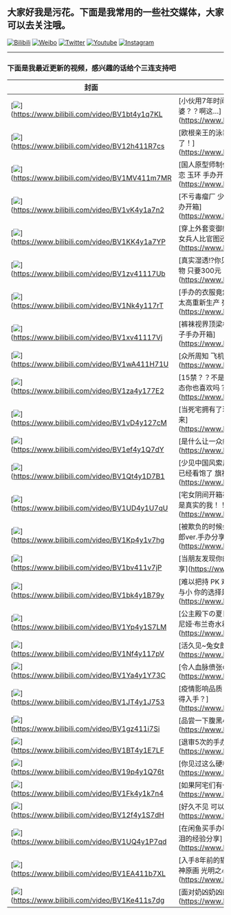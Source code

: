 ## 大家好我是污花。下面是我常用的一些社交媒体，大家可以去关注哦。
[![Bilibili](https://img.shields.io/badge/Bilibili-fb7299.svg)](https://space.bilibili.com/8564761)
[![Weibo](https://img.shields.io/badge/Weibo-e6152d.svg)](https://weibo.com/wuhuaprpr)
[![Twitter](https://img.shields.io/badge/Twitter-1b91da.svg)](https://twitter.com/wuhuaprpr)
[![Youtube](https://img.shields.io/badge/Youtube-red.svg)](https://www.youtube.com/channel/UCrsJwCKxFi0HYj63i8s51Fg)
[![Instagram](https://img.shields.io/badge/Instagram-black.svg)](https://www.instagram.com/wuhuaprpr)

---

### 下面是我最近更新的视频，感兴趣的话给个三连支持吧
|封面|标题|
| ---- | ---- |
| [![](https://i1.hdslb.com/bfs/archive/dc13233ce7441e9a46a37dd5369207852a7c092c.jpg@190w_120h_100Q_1c)](https://www.bilibili.com/video/BV1bt4y1q7KL | [小伙用7年时间把心中的完美女友做成广大绅士的老婆？？啊这…](https://www.bilibili.com/video/BV1bt4y1q7KL |
| [![](https://i2.hdslb.com/bfs/archive/04409d29022c40b7252c853b0265411a26670338.jpg@190w_120h_100Q_1c)](https://www.bilibili.com/video/BV12h411R7cs | [欧根亲王的泳装造型手办 柔软又自然 实在太好摸了！](https://www.bilibili.com/video/BV12h411R7cs |
| [![](https://i0.hdslb.com/bfs/archive/5537b2e47f43358a565a41f1bc05988c7b18e9ac.jpg@190w_120h_100Q_1c)](https://www.bilibili.com/video/BV1MV411m7MR | [国人原型师制作的浮雕质感丝袜？这太刺激了 倾城恋 玉环 手办开箱分享](https://www.bilibili.com/video/BV1MV411m7MR |
| [![](https://i2.hdslb.com/bfs/archive/6018714508d7259154304c13aa9a5e2a025b4a2a.jpg@190w_120h_100Q_1c)](https://www.bilibili.com/video/BV1vK4y1a7n2 | [不亏毒瘤厂 少女做成幼女 约会大作战 诱霄九美 手办开箱](https://www.bilibili.com/video/BV1vK4y1a7n2 |
| [![](https://i0.hdslb.com/bfs/archive/633e07e323c32c6a396e9384a82f4f6ffd9d16a3.jpg@190w_120h_100Q_1c)](https://www.bilibili.com/video/BV1KK4y1a7YP | [穿上外套变御姐 脱下外套成女学生 预定价950元的女兵人比官图还美！？](https://www.bilibili.com/video/BV1KK4y1a7YP |
| [![](https://i0.hdslb.com/bfs/archive/2806e09ec1684c0d6397aabf5c00ce396b72dcfe.jpg@190w_120h_100Q_1c)](https://www.bilibili.com/video/BV1zv41117Ub | [真实湿透!?你见过会呼吸de泳装手办吗？8年前的神物 只要300元！](https://www.bilibili.com/video/BV1zv41117Ub |
| [![](https://i2.hdslb.com/bfs/archive/3507b783fa3d895006be72168a43d3d040931ce0.jpg@190w_120h_100Q_1c)](https://www.bilibili.com/video/BV1Nk4y117rT | [手办的衣服竟然能够如此薄透！10年前女神因人气太高重新生产 死或生 霞 手办开箱](https://www.bilibili.com/video/BV1Nk4y117rT |
| [![](https://i2.hdslb.com/bfs/archive/e638c2ad7b8e66687e1ecc3a655ad8a3c463bfdc.jpg@190w_120h_100Q_1c)](https://www.bilibili.com/video/BV1xv41117Vj | [裤袜视界顶梁柱老司机的作品又被厂家毁了！奥墨唯子手办开箱](https://www.bilibili.com/video/BV1xv41117Vj |
| [![](https://i2.hdslb.com/bfs/archive/75b001810eccb3e389cb7b7194409b0dc7ad233b.jpg@190w_120h_100Q_1c)](https://www.bilibili.com/video/BV1wA411H71U | [众所周知 飞机场就很棒](https://www.bilibili.com/video/BV1wA411H71U |
| [![](https://i0.hdslb.com/bfs/archive/59efe04b94b1564bcb01bb8199d8a54daca28eb4.jpg@190w_120h_100Q_1c)](https://www.bilibili.com/video/BV1za4y177E2 | [15禁？？不是吧 粘土人也可以？ 只要可爱即使是变态你也喜欢吗？](https://www.bilibili.com/video/BV1za4y177E2 |
| [![](https://i0.hdslb.com/bfs/archive/e4c4ccceac5dfccb245205ca89eb602da58d9ce0.jpg@190w_120h_100Q_1c)](https://www.bilibili.com/video/BV1vD4y127cM | [当死宅拥有了现实中の猫娘！阿巴阿巴简直停不下来](https://www.bilibili.com/video/BV1vD4y127cM |
| [![](https://i1.hdslb.com/bfs/archive/41e232d52676976073bda3fe83e7ed42c063093a.jpg@190w_120h_100Q_1c)](https://www.bilibili.com/video/BV1ef4y1Q7dY | [是什么让一众绅士相聚一堂？啊~是肉腿~](https://www.bilibili.com/video/BV1ef4y1Q7dY |
| [![](https://i1.hdslb.com/bfs/archive/bbb168d74ec745b074cf8b3350cc4e6c551dc6a7.jpg@190w_120h_100Q_1c)](https://www.bilibili.com/video/BV1Qt4y1D7B1 | [少见中国风索尼子 紧身旗袍凸显肉感身材 客人表示已经看饱了 旗袍索尼子手办开箱](https://www.bilibili.com/video/BV1Qt4y1D7B1 |
| [![](https://i0.hdslb.com/bfs/archive/3acfd01b1e46e593db47820424c42b05b6be4075.jpg@190w_120h_100Q_1c)](https://www.bilibili.com/video/BV1UD4y1U7qU | [宅女阴间开箱视频花絮大放送...秋梨膏不要脱粉这不是真实的我！！](https://www.bilibili.com/video/BV1UD4y1U7qU |
| [![](https://i0.hdslb.com/bfs/archive/38033b154cc8d80b15c04e151c8c2c20c1747fb4.jpg@190w_120h_100Q_1c)](https://www.bilibili.com/video/BV1Kp4y1v7hg | [被欺负的时候会更加可爱？400元の小鸟游六花兔女郎ver.手办分享~](https://www.bilibili.com/video/BV1Kp4y1v7hg |
| [![](https://i1.hdslb.com/bfs/archive/1a4f7e94591f07530643d0c8a4d4116e9d39552a.jpg@190w_120h_100Q_1c)](https://www.bilibili.com/video/BV1bv411v7jP | [当朋友发现你的手办可以脱...TONY 黛玉手办开箱分享](https://www.bilibili.com/video/BV1bv411v7jP |
| [![](https://i0.hdslb.com/bfs/archive/f68f2b7cec79ae4224e6e61d9007e2e3b81fc18b.jpg@190w_120h_100Q_1c)](https://www.bilibili.com/video/BV1bk4y1B79y | [难以把持 PK 难以承受！同款兔女郎造型斯卡哈 大与小 你的选择是？](https://www.bilibili.com/video/BV1bk4y1B79y |
| [![](https://i0.hdslb.com/bfs/archive/fe207e8f111bb63273f93690c14674186db84b39.jpg@190w_120h_100Q_1c)](https://www.bilibili.com/video/BV1Yp4y1S7LM | [公主殿下の夏日着装 是否过于清凉 --光明之响-索尼娅·布兰奇水着手办分享](https://www.bilibili.com/video/BV1Yp4y1S7LM |
| [![](https://i0.hdslb.com/bfs/archive/7a29fb8fee92d5a653e92f792767d559f772231e.jpg@190w_120h_100Q_1c)](https://www.bilibili.com/video/BV1Nf4y117pV | [活久见~兔女郎装の斯卡哈  1/4FREEing手办分享](https://www.bilibili.com/video/BV1Nf4y117pV |
| [![](https://i1.hdslb.com/bfs/archive/fabd97779e102c18e05ca441bc924ac10095ae7c.jpg@190w_120h_100Q_1c)](https://www.bilibili.com/video/BV1Ya4y1Y73C | [令人血脉偾张の泳装ver.爱宕手办分享](https://www.bilibili.com/video/BV1Ya4y1Y73C |
| [![](https://i0.hdslb.com/bfs/archive/db72ecc807db1159a9067457dc5e8b3dc84bb917.jpg@190w_120h_100Q_1c)](https://www.bilibili.com/video/BV1JT4y1J753 | [疫情影响品质？700元洛天依手办做成这样…值不值得入手？](https://www.bilibili.com/video/BV1JT4y1J753 |
| [![](https://i1.hdslb.com/bfs/archive/6f7afae7ed8a1877a610b6ff3ff0f65171ba4248.jpg@190w_120h_100Q_1c)](https://www.bilibili.com/video/BV1gz411i7Si | [品尝一下腹黑小恶魔的味道吗](https://www.bilibili.com/video/BV1gz411i7Si |
| [![](https://i2.hdslb.com/bfs/archive/ec0c0de31d0d61cb9bdc1acbd55a93d37fec270f.jpg@190w_120h_100Q_1c)](https://www.bilibili.com/video/BV1BT4y1E7LF | [退审5次的手办 吐血分享 龙之皇冠 女巫](https://www.bilibili.com/video/BV1BT4y1E7LF |
| [![](https://i2.hdslb.com/bfs/archive/b0d5e4eb82ee0d9627bcf483963f7b0a2504b422.jpg@190w_120h_100Q_1c)](https://www.bilibili.com/video/BV19p4y1Q76t | [你见过这么硬核的美少女吗](https://www.bilibili.com/video/BV19p4y1Q76t |
| [![](https://i2.hdslb.com/bfs/archive/ba96957a2fa6694082a59816fe3e3393e3c6b2c1.jpg@190w_120h_100Q_1c)](https://www.bilibili.com/video/BV1Fk4y1k7n4 | [如果阿宅们有一台等身美少女人形电脑....](https://www.bilibili.com/video/BV1Fk4y1k7n4 |
| [![](https://i1.hdslb.com/bfs/archive/6235ef44e7202ca352ad61fc534743fb0d68b819.jpg@190w_120h_100Q_1c)](https://www.bilibili.com/video/BV12f4y1S7dH | [好久不见 可以摸一下吗（期待ing）](https://www.bilibili.com/video/BV12f4y1S7dH |
| [![](https://i1.hdslb.com/bfs/archive/07c42371deed5e6cdaa964b908ca916e5234787c.jpg@190w_120h_100Q_1c)](https://www.bilibili.com/video/BV1UQ4y1P7qd | [在闲鱼买手办哪些姿势可以防止被坑-UP两年血与泪的经验分享](https://www.bilibili.com/video/BV1UQ4y1P7qd |
| [![](https://i0.hdslb.com/bfs/archive/d87ec9b4827f2f1cfb6163d18b69e2e81ace16eb.jpg@190w_120h_100Q_1c)](https://www.bilibili.com/video/BV1EA411b7XL | [入手8年前的猫耳女仆手办会有哪些惊喜？TONY大神原画 光明之心萝娜手办开箱](https://www.bilibili.com/video/BV1EA411b7XL |
| [![](https://i2.hdslb.com/bfs/archive/344507dd87a455adb04ff8aaabd352e52e1be365.jpg@190w_120h_100Q_1c)](https://www.bilibili.com/video/BV1Ke411s7dg | [面对奶凶奶凶的性感野兽…牙白…快要失去理智了!](https://www.bilibili.com/video/BV1Ke411s7dg |
